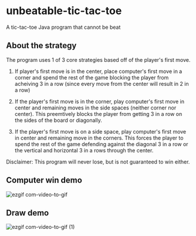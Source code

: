 # unbeatable-tic-tac-toe
A tic-tac-toe Java program that cannot be beat

## About the strategy
The program uses 1 of 3 core strategies based off of the player's first move.

1. If player's first move is in the center, place computer's first move in a corner and spend the rest of the game blocking the player from acheiving 3 in a row (since every move from the center will result in 2 in a row)

2. If the player's first move is in the corner, play computer's first move in center and remaining moves in the side spaces (neither corner nor center). This preemtively blocks the player from getting 3 in a row on the sides of the board or diagonally. 

3. If the player's first move is on a side space, play computer's first move in center and remaining move in the corners. This forces the player to spend the rest of the game defending against the diagonal 3 in a row or the vertical and horizontal 3 in a rows through the center.

Disclaimer: This program will never lose, but is not guaranteed to win either. 

## Computer win demo
![ezgif com-video-to-gif](https://user-images.githubusercontent.com/13570258/61187444-237c2600-a63f-11e9-881e-ecfc76a2d3eb.gif)

## Draw demo
![ezgif com-video-to-gif (1)](https://user-images.githubusercontent.com/13570258/61187493-c03ec380-a63f-11e9-9e52-691315a6c6a0.gif)


